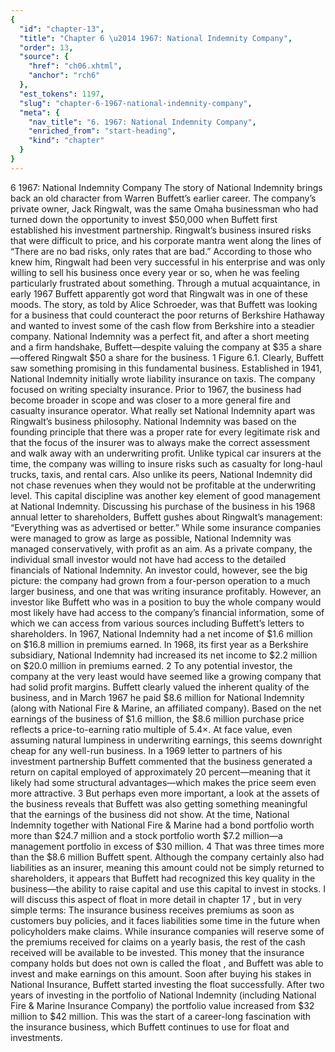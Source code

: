 ```yaml
---
{
  "id": "chapter-13",
  "title": "Chapter 6 \u2014 1967: National Indemnity Company",
  "order": 13,
  "source": {
    "href": "ch06.xhtml",
    "anchor": "rch6"
  },
  "est_tokens": 1197,
  "slug": "chapter-6-1967-national-indemnity-company",
  "meta": {
    "nav_title": "6. 1967: National Indemnity Company",
    "enriched_from": "start-heading",
    "kind": "chapter"
  }
}
---
```

6
1967: National Indemnity Company
The story of National Indemnity brings back an old character from Warren Buffett’s earlier career. The company’s private owner, Jack Ringwalt, was the same Omaha businessman who had turned down the opportunity to invest $50,000 when Buffett first established his investment partnership. Ringwalt’s business insured risks that were difficult to price, and his corporate mantra went along the lines of “There are no bad risks, only rates that are bad.” According to those who knew him, Ringwalt had been very successful in his enterprise and was only willing to sell his business once every year or so, when he was feeling particularly frustrated about something. Through a mutual acquaintance, in early 1967 Buffett apparently got word that Ringwalt was in one of these moods. The story, as told by Alice Schroeder, was that Buffett was looking for a business that could counteract the poor returns of Berkshire Hathaway and wanted to invest some of the cash flow from Berkshire into a steadier company. National Indemnity was a perfect fit, and after a short meeting and a firm handshake, Buffett—despite valuing the company at $35 a share—offered Ringwalt $50 a share for the business.
1
Figure 6.1.
Clearly, Buffett saw something promising in this fundamental business. Established in 1941, National Indemnity initially wrote liability insurance on taxis. The company focused on writing specialty insurance. Prior to 1967, the business had become broader in scope and was closer to a more general fire and casualty insurance operator. What really set National Indemnity apart was Ringwalt’s business philosophy. National Indemnity was based on the founding principle that there was a proper rate for every legitimate risk and that the focus of the insurer was to always make the correct assessment and walk away with an underwriting profit. Unlike typical car insurers at the time, the company was willing to insure risks such as casualty for long-haul trucks, taxis, and rental cars. Also unlike its peers, National Indemnity did not chase revenues when they would not be profitable at the underwriting level. This capital discipline was another key element of good management at National Indemnity.
Discussing his purchase of the business in his 1968 annual letter to shareholders, Buffett gushes about Ringwalt’s management: “Everything was as advertised or better.” While some insurance companies were managed to grow as large as possible, National Indemnity was managed conservatively, with profit as an aim.
As a private company, the individual small investor would not have had access to the detailed financials of National Indemnity. An investor could, however, see the big picture: the company had grown from a four-person operation to a much larger business, and one that was writing insurance profitably. However, an investor like Buffett who was in a position to buy the whole company would most likely have had access to the company’s financial information, some of which we can access from various sources including Buffett’s letters to shareholders. In 1967, National Indemnity had a net income of $1.6 million on $16.8 million in premiums earned. In 1968, its first year as a Berkshire subsidiary, National Indemnity had increased its net income to $2.2 million on $20.0 million in premiums earned.
2
To any potential investor, the company at the very least would have seemed like a growing company that had solid profit margins.
Buffett clearly valued the inherent quality of the business, and in March 1967 he paid $8.6 million for National Indemnity (along with National Fire & Marine, an affiliated company). Based on the net earnings of the business of $1.6 million, the $8.6 million purchase price reflects a price-to-earning ratio multiple of 5.4×. At face value, even assuming natural lumpiness in underwriting earnings, this seems downright cheap for any well-run business. In a 1969 letter to partners of his investment partnership Buffett commented that the business generated a return on capital employed of approximately 20 percent—meaning that it likely had some structural advantages—which makes the price seem even more attractive.
3
But perhaps even more important, a look at the assets of the business reveals that Buffett was also getting something meaningful that the earnings of the business did not show. At the time, National Indemnity together with National Fire & Marine had a bond portfolio worth more than $24.7 million and a stock portfolio worth $7.2 million—a management portfolio in excess of $30 million.
4
That was three times more than the $8.6 million Buffett spent. Although the company certainly also had liabilities as an insurer, meaning this amount could not be simply returned to shareholders, it appears that Buffett had recognized this key quality in the business—the ability to raise capital and use this capital to invest in stocks. I will discuss this aspect of
float
in more detail in
chapter 17
, but in very simple terms: The insurance business receives premiums as soon as customers buy policies, and it faces liabilities some time in the future when policyholders make claims. While insurance companies will reserve some of the premiums received for claims on a yearly basis, the rest of the cash received will be available to be invested. This money that the insurance company holds but does not own is called the
float
, and Buffett was able to invest and make earnings on this amount.
Soon after buying his stakes in National Insurance, Buffett started investing the float successfully. After two years of investing in the portfolio of National Indemnity (including National Fire & Marine Insurance Company) the portfolio value increased from $32 million to $42 million. This was the start of a career-long fascination with the insurance business, which Buffett continues to use for float and investments.
